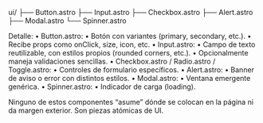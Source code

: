 ui/
├── Button.astro
├── Input.astro
├── Checkbox.astro
├── Alert.astro
├── Modal.astro
└── Spinner.astro

Detalle:
	•	Button.astro:
	•	Botón con variantes (primary, secondary, etc.).
	•	Recibe props como onClick, size, icon, etc.
	•	Input.astro:
	•	Campo de texto reutilizable, con estilos propios (rounded corners, etc.).
	•	Opcionalmente maneja validaciones sencillas.
	•	Checkbox.astro / Radio.astro / Toggle.astro:
	•	Controles de formulario específicos.
	•	Alert.astro:
	•	Banner de aviso o error con distintos estilos.
	•	Modal.astro:
	•	Ventana emergente genérica.
	•	Spinner.astro:
	•	Indicador de carga (loading).

Ninguno de estos componentes “asume” dónde se colocan en la página ni da margen exterior. Son piezas atómicas de UI.